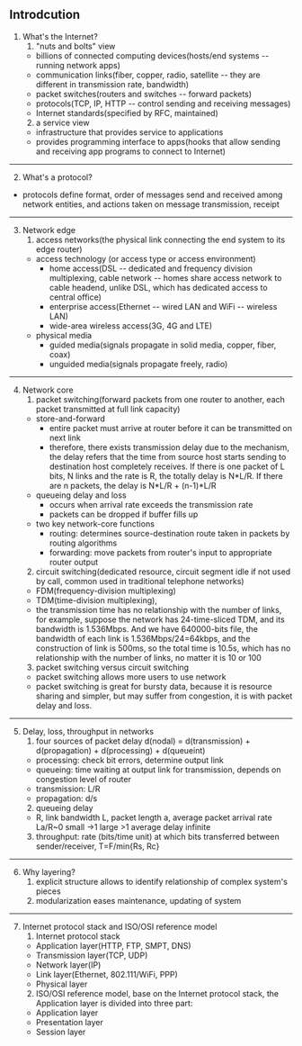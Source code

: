 ## Introdcution
1. What's the Internet?
    1. "nuts and bolts" view
    - billions of connected computing devices(hosts/end systems -- running network apps)
    - communication links(fiber, copper, radio, satellite -- they are different in transmission rate, bandwidth)
    - packet switches(routers and switches  -- forward packets)
    - protocols(TCP, IP, HTTP -- control sending and receiving messages)
    - Internet standards(specified by RFC, maintained)
    2. a service view
    - infrastructure that provides service to applications
    - provides programming interface to apps(hooks that allow sending and receiving app programs to connect to Internet)
***
2. What's a protocol?
- protocols define format, order of messages send and received among network entities, and actions taken on message transmission, receipt
***
3. Network edge
    1. access networks(the physical link connecting the end system to its edge router)
    - access technology (or access type or access environment)
        - home access(DSL -- dedicated and frequency division multiplexing, cable network -- homes share access network to cable headend, unlike DSL,  which has dedicated access to central office)
        - enterprise access(Ethernet -- wired LAN and WiFi -- wireless LAN)
        - wide-area wireless access(3G, 4G and LTE)
    - physical media
        - guided media(signals propagate in solid media, copper, fiber, coax)
        - unguided media(signals propagate freely, radio)
***
4. Network core
    1. packet switching(forward packets from one router to another, each packet transmitted at full link capacity)
    - store-and-forward
        - entire packet must  arrive at router before it can be transmitted on next link
        - therefore, there exists transmission delay due to the mechanism, the delay refers that the time from source host starts sending to destination host completely receives. If there is one packet of L bits, N links and the rate is R, the totally delay is N\*L/R. If there are n packets, the delay is N\*L/R + (n-1)\*L/R
    - queueing delay and loss
      - occurs when arrival rate exceeds the transmission rate
      - packets can be dropped if buffer fills up
    - two key network-core functions
      - routing: determines source-destination route taken in packets by routing algorithms
      - forwarding: move packets from router's input to appropriate router output
    2. circuit switching(dedicated resource, circuit segment idle if not used by call, common used in traditional telephone networks)
    - FDM(frequency-division multiplexing)
    - TDM(time-division multiplexing),
    - the transmission time has no relationship with the number of links, for example, suppose the network has 24-time-sliced TDM, and its bandwidth is 1.536Mbps. And we have 640000-bits file, the bandwidth of each link is 1.536Mbps/24=64kbps, and the construction of link is 500ms, so the total time is 10.5s, which has no relationship with the number of links, no matter it is 10 or 100
    3. packet switching versus circuit switching
    - packet switching allows more users to use network
    - packet switching is great for bursty data, because it is resource sharing and simpler, but may suffer from congestion, it is with packet delay and loss.
***
5. Delay, loss, throughput in networks
    1. four sources of packet delay d(nodal) = d(transmission) + d(propagation) + d(processing) + d(queueint)
    - processing: check bit errors, determine output link
    - queueing: time waiting at output link for transmission, depends on congestion level of router
    - transmission: L/R
    - propagation: d/s
    2. queueing delay
    - R, link bandwidth L, packet length a, average packet arrival rate  La/R~0 small ->1 large >1 average delay infinite
    3. throughput: rate (bits/time unit) at which bits transferred between sender/receiver, T=F/min{Rs, Rc}
***
6. Why layering?
    1. explicit structure allows to identify relationship of complex system's pieces
    2. modularization eases maintenance, updating of system
***
7. Internet protocol stack and ISO/OSI reference model
    1. Internet protocol stack
    - Application layer(HTTP, FTP, SMPT, DNS)
    - Transmission layer(TCP, UDP)
    - Network layer(IP)
    - Link layer(Ethernet, 802.111/WiFi, PPP)
    - Physical layer
    2. ISO/OSI reference model, base on the Internet protocol stack, the Application layer is divided into three part:
    - Application layer
    - Presentation layer
    - Session layer
